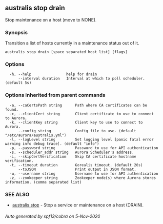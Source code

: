 ## australis stop drain

Stop maintenance on a host (move to NONE).

### Synopsis

Transition a list of hosts currently in a maintenance status out of it.

```
australis stop drain [space separated host list] [flags]
```

### Options

```
  -h, --help                help for drain
      --interval duration   Interval at which to poll scheduler. (default 5s)
```

### Options inherited from parent commands

```
  -a, --caCertsPath string      Path where CA certificates can be found.
  -c, --clientCert string       Client certificate to use to connect to Aurora.
  -k, --clientKey string        Client key to use to connect to Aurora.
      --config string           Config file to use. (default "/etc/aurora/australis.yml")
  -l, --logLevel string         Set logging level [panic fatal error warning info debug trace]. (default "info")
  -p, --password string         Password to use for API authentication
  -s, --scheduler_addr string   Aurora Scheduler's address.
  -i, --skipCertVerification    Skip CA certificate hostname verification.
  -t, --timeout duration        Gorealis timeout. (default 20s)
      --toJSON                  Print output in JSON format.
  -u, --username string         Username to use for API authentication
  -z, --zookeeper string        Zookeeper node(s) where Aurora stores information. (comma separated list)
```

### SEE ALSO

* [australis stop](australis_stop.md)	 - Stop a service or maintenance on a host (DRAIN).

###### Auto generated by spf13/cobra on 5-Nov-2020
